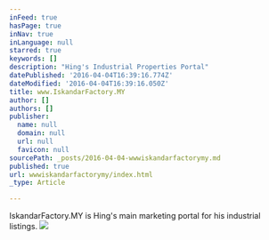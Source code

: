 ```yaml
---
inFeed: true
hasPage: true
inNav: true
inLanguage: null
starred: true
keywords: []
description: "Hing's Industrial Properties Portal"
datePublished: '2016-04-04T16:39:16.774Z'
dateModified: '2016-04-04T16:39:16.050Z'
title: www.IskandarFactory.MY
author: []
authors: []
publisher:
  name: null
  domain: null
  url: null
  favicon: null
sourcePath: _posts/2016-04-04-wwwiskandarfactorymy.md
published: true
url: wwwiskandarfactorymy/index.html
_type: Article

---
```

IskandarFactory.MY is Hing's main marketing portal for his industrial listings.
![](https://the-grid-user-content.s3-us-west-2.amazonaws.com/41c4a987-183e-48d5-b421-22562e3b31db.png)